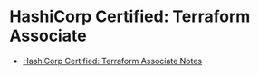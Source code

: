 # HashiCorp Certified: Terraform Associate


- [HashiCorp Certified: Terraform Associate Notes](/devops-learning-path/terraform-associate-notes.md)

